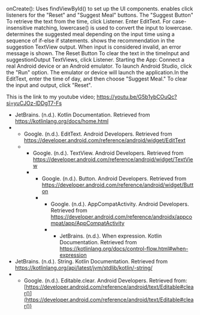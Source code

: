 onCreate(): Uses findViewById() to set up the UI components.  enables click listeners for the "Reset" and "Suggest Meal" buttons. The "Suggest Button"  To retrieve the text from the time, click Listener. Enter EditText. For case-insensitive matching, lowercase() is used to convert the input to lowercase. determines the suggested meal depending on the input time using a sequence of if-else if statements.  shows the recommendation in the suggestion TextView output.  When input is considered invalid, an error message is shown.  The Reset Button To clear the text in the timeInput and suggestionOutput TextViews, click Listener. Starting the App:  Connect a real Android device or an Android emulator.  To launch Android Studio, click the "Run" option.  The emulator or device will launch the application.In the EditText, enter the time of day, and then choose "Suggest Meal."  To clear the input and output, click "Reset".

This is the link to my youtube video; https://youtu.be/G5b1ybCOuQc?si=yuCJOz-lDDgT7-Fs

 * JetBrains. (n.d.). Kotlin Documentation. Retrieved from https://kotlinlang.org/docs/home.html
 * * Google. (n.d.). EditText. Android Developers. Retrieved from https://developer.android.com/reference/android/widget/EditText
   * * Google. (n.d.). TextView. Android Developers. Retrieved from https://developer.android.com/reference/android/widget/TextView
     *  * Google. (n.d.). Button. Android Developers. Retrieved from https://developer.android.com/reference/android/widget/Button
        *  * Google. (n.d.). AppCompatActivity. Android Developers. Retrieved from https://developer.android.com/reference/androidx/appcompat/app/AppCompatActivity
           * * JetBrains. (n.d.). When expression. Kotlin Documentation. Retrieved from https://kotlinlang.org/docs/control-flow.html#when-expression
  * JetBrains. (n.d.). String. Kotlin Documentation. Retrieved from https://kotlinlang.org/api/latest/jvm/stdlib/kotlin/-string/
  *  * Google. (n.d.). Editable.clear. Android Developers. Retrieved from: [https://developer.android.com/reference/android/text/Editable#clear()](https://developer.android.com/reference/android/text/Editable#clear())
